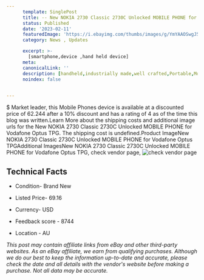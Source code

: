 ```yaml
---
      template: SinglePost
      title: -- New NOKIA 2730 Classic 2730C Unlocked MOBILE PHONE for Vodafone Optus TPG
      status: Published
      date: '2023-02-11'
      featuredImage: 'https://i.ebayimg.com/thumbs/images/g/YmYAAOSwgJ5gtvno/s-l225.jpg'
      category: News , Updates

      excerpt: >-
        [smartphone,device ,hand held device]
      meta:
      canonicalLink: ''
      description: [handheld,industrially made,well crafted,Portable,Mobile,Compact,Convenient,Lightweight,Maneuverable,Man-portable,Miniature,Carriable,Hand-held,Light,Holdable,Transportable,Mobile device,Pocket-sized,On-the-go,Wireless,Cordless,Compact size,Convenient size, smartphone,device ,hand held device]
      noindex: false

        
---
```

$
    Market leader, this Mobile Phones device is available at a discounted price of 62.244 after a 10% discount and has a rating of 4 as of the time this blog was written.Learn More about the shipping costs and additional image urls for the New NOKIA 2730 Classic 2730C Unlocked MOBILE PHONE for Vodafone Optus TPG. The shipping cost is undefined.Product ImageNew NOKIA 2730 Classic 2730C Unlocked MOBILE PHONE for Vodafone Optus TPGAdditional ImagesNew NOKIA 2730 Classic 2730C Unlocked MOBILE PHONE for Vodafone Optus TPG, check vendor page, ![check vendor page](https://origin-galleryplus.ebayimg.com/ws/web/132067649403_2_0_1/225x225.jpg,https://origin-galleryplus.ebayimg.com/ws/web/132067649403_3_0_1/225x225.jpg,https://origin-galleryplus.ebayimg.com/ws/web/132067649403_4_0_1/225x225.jpg,https://origin-galleryplus.ebayimg.com/ws/web/132067649403_5_0_1/225x225.jpg,https://origin-galleryplus.ebayimg.com/ws/web/132067649403_6_0_1/225x225.jpg,https://origin-galleryplus.ebayimg.com/ws/web/132067649403_7_0_1/225x225.jpg)
    
    

 ## Technical Facts 



     
      

 - Condition- Brand New 


      

 - Listed Price- 69.16 


      

 - Currency- USD 


      

 - Feedback score - 8744 


      

 - Location - AU 


      
      

 *_This post may contain affiliate links from eBay and other third-party websites. As an eBay affiliate, we earn from qualifying purchases. Although we do our best to keep the information up-to-date and accurate, please check the date and all details with the vendor's website before making a purchase. Not all data may be accurate._*



    
    
    
    
    